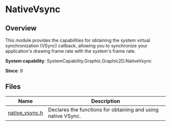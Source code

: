 # NativeVsync

## Overview

This module provides the capabilities for obtaining the system virtual synchronization (VSync) callback, allowing you to synchronize your application's drawing frame rate with the system's frame rate.

**System capability**: SystemCapability.Graphic.Graphic2D.NativeVsync

**Since**: 9
## Files

| Name                                    | Description                                 |
| ---------------------------------------- | ------------------------------------- |
| [native_vsync.h](capi-native-vsync-h.md) | Declares the functions for obtaining and using native VSync.|
